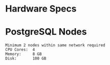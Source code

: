 # Hardware Specs

# PostgreSQL Nodes
    Minimum 2 nodes within same network required
    CPU Cores:  4
    Memory:     8 GB
    Disk:       100 GB


